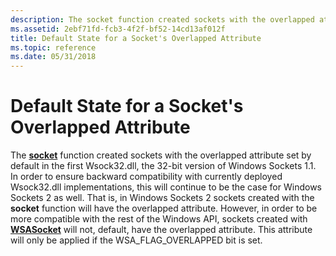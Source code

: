 ```yaml
---
description: The socket function created sockets with the overlapped attribute set by default in the first Wsock32.dll, the 32-bit version of Windows Sockets 1.1.
ms.assetid: 2ebf71fd-fcb3-4f2f-bf52-14cd13af012f
title: Default State for a Socket's Overlapped Attribute
ms.topic: reference
ms.date: 05/31/2018
---
```


# Default State for a Socket's Overlapped Attribute

The [**socket**](/windows/desktop/api/Winsock2/nf-winsock2-socket) function created sockets with the overlapped attribute set by default in the first Wsock32.dll, the 32-bit version of Windows Sockets 1.1. In order to ensure backward compatibility with currently deployed Wsock32.dll implementations, this will continue to be the case for Windows Sockets 2 as well. That is, in Windows Sockets 2 sockets created with the **socket** function will have the overlapped attribute. However, in order to be more compatible with the rest of the Windows API, sockets created with [**WSASocket**](/windows/desktop/api/Winsock2/nf-winsock2-wsasocketa) will not, default, have the overlapped attribute. This attribute will only be applied if the WSA\_FLAG\_OVERLAPPED bit is set.

 

 



